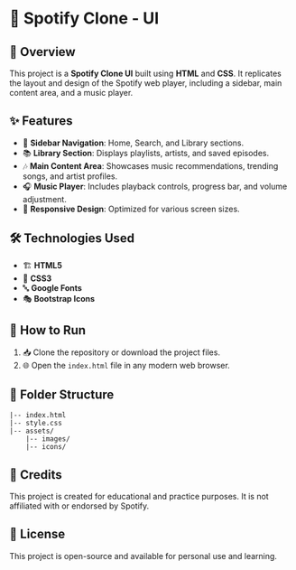 # 🎵 Spotify Clone - UI

## 📌 Overview
This project is a **Spotify Clone UI** built using **HTML** and **CSS**. It replicates the layout and design of the Spotify web player, including a sidebar, main content area, and a music player.

## ✨ Features
- 🎼 **Sidebar Navigation**: Home, Search, and Library sections.
- 📚 **Library Section**: Displays playlists, artists, and saved episodes.
- 🎶 **Main Content Area**: Showcases music recommendations, trending songs, and artist profiles.
- 🎧 **Music Player**: Includes playback controls, progress bar, and volume adjustment.
- 📱 **Responsive Design**: Optimized for various screen sizes.

## 🛠 Technologies Used
- 🏗 **HTML5**
- 🎨 **CSS3**
- 🔤 **Google Fonts**
- 🎭 **Bootstrap Icons**

## 🚀 How to Run
1. 📥 Clone the repository or download the project files.
2. 🌐 Open the `index.html` file in any modern web browser.

## 📂 Folder Structure
```
|-- index.html
|-- style.css
|-- assets/
    |-- images/
    |-- icons/
```

## 🙌 Credits
This project is created for educational and practice purposes. It is not affiliated with or endorsed by Spotify.

## 📜 License
This project is open-source and available for personal use and learning.


